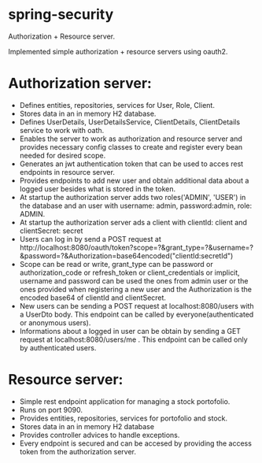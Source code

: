 # spring-security
Authorization + Resource server.


Implemented simple authorization + resource servers using oauth2.

# Authorization server:

- Defines entities, repositories, services for User, Role, Client.
- Stores data in an in memory H2 database.
- Defines UserDetails, UserDetailsService, ClientDetails, ClientDetails service to work with oath.
- Enables the server to work as authorization and resource server and provides necessary config classes to create and register every bean needed
  for desired scope.
- Generates an jwt authentication token that can be used to acces rest endpoints in resource server.
- Provides endpoints to add new user and obtain additional data about a logged user besides what is stored in the token.
- At startup the authorization server adds two roles('ADMIN', 'USER') in the database and an user with username: admin, password:admin, role: ADMIN.
- At startup the authorization server ads a client with clientId: client and clientSecret: secret
- Users can log in by send a POST request at http://localhost:8080/oauth/token?scope=?&grant_type=?&username=?&password=?&Authorization=base64encoded("clientId:secretId")
- Scope can be read or write, grant_type can be password or authorization_code or refresh_token or client_credentials or implicit, username and password 
  can be used the ones from admin user or the ones provided when registering a new user and the Authorization is the encoded base64 of clientId and clientSecret.
- New users can be sending a POST request at localhost:8080/users with a UserDto body. This endpoint can be called by everyone(authenticated or anonymous users).
- Informations about a logged in user can be obtain by sending a GET request at localhost:8080/users/me . This endpoint can be called only by authenticated users.

# Resource server:
- Simple rest endpoint application for managing a stock portofolio.
- Runs on port 9090.
- Provides entities, repositories, services for portofolio and stock.
- Stores data in an in memory H2 database
- Provides controller advices to handle exceptions.
- Every endpoint is secured and can be accesed by providing the access token from the authorization server.
